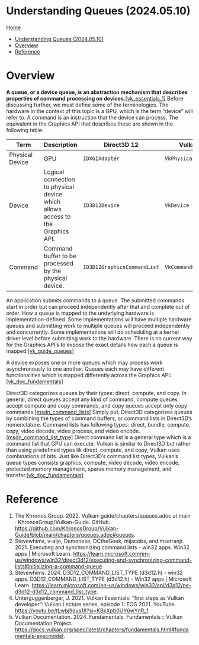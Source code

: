 # Understanding Queues (2024.05.10)
[Home](/)

- [Understanding Queues (2024.05.10)](#understanding-queues-20240510)
- [Overview](#overview)
- [Reference](#reference)

# Overview

**A queue, or a device queue, is an abstraction mechanism that describes properties of command processing on devices.**<a href="#vk_essentials_1">[vk_essentials_1]</a> Before discussing further, we must define some of the terminologies. The hardware in the context of this topic is a GPU, which is the term “device” will refer to. A command is an instruction that the device can process. The equivalent in the Graphics API that describes these are shown in the following table:

|Term|Description|Direct3D 12|Vulkan|
|---|---|---|---|
|Physical Device|GPU|`IDXGIAdapter`|`VkPhysicalDevice`|
|Device|Logical connection to physical device which allows access to the Graphics API.|`ID3D12Device`|`VkDevice`|
|Command|Command buffer to be processed by the physical device.|`ID3D12GraphicsCommandList`|`VkCommandBuffer`|

An application submits commands to a queue. The submitted commands start in order but can proceed independently after that and complete out of order. How a queue is mapped to the underlying hardware is implementation-defined. Some implementations will have multiple hardware queues and submitting work to multiple queue​s will proceed independently and concurrently. Some implementations will do scheduling at a kernel driver level before submitting work to the hardware. There is no current way for the Graphics API’s to expose the exact details how each a queue is mapped.<a href="#vk_guide_queues">[vk_guide_queues]</a>

A device exposes one or more queues which may process work asynchronously to one another. Queues each may have different functionalities which is mapped differently across the Graphics API:<a href="#vk_doc_fundamentals">[vk_doc_fundamentals]</a>

Direct3D categorizes queues by their types: direct, compute, and copy. In general, direct queues accept any kind of command, compute queues accept compute and copy commands, and copy queues accept only copy commands.<a href="#msdn_command_lists">[msdn_command_lists]</a> Simply put, Direct3D categorizes queues by combining the types of command buffers, or command lists in Direct3D’s nomenclature. Command lists has following types: direct, bundle, compute, copy, video decode, video process, and video encode.<a href="#msdn_command_list_type">[msdn_command_list_type]</a> Direct command list is a general type which is a command list that GPU can execute. Vulkan is similar to Direct3D but rather than using predefined types lik direct, compute, and copy, Vulkan uses combinations of bits. Just like Direct3D’s command list types, Vulkan’s queue types consists graphics, compute, video decode, video encode, protected memory management, sparse memory management, and transfer.<a href="#vk_doc_fundamentals">[vk_doc_fundamentals]</a>

# Reference

<ol>
    <li id="vk_guide_queues">The Khronos Group. 2022. Vulkan-guide/chapters/queues.adoc at main · KhronosGroup/Vulkan-Guide. GitHub. <a href="https://github.com/KhronosGroup/Vulkan-Guide/blob/main/chapters/queues.adoc#queues">https://github.com/KhronosGroup/Vulkan-Guide/blob/main/chapters/queues.adoc#queues</a>.</li>
    <li id="msdn_command_lists">Stevewhims, v-alje, Demonese, DCtheGeek, mijacobs, and msatranjr. 2021. Executing and synchronizing command lists - win32 apps. Win32 apps | Microsoft Learn. <a href="https://learn.microsoft.com/en-us/windows/win32/direct3d12/executing-and-synchronizing-command-lists#initializing-a-command-queue">https://learn.microsoft.com/en-us/windows/win32/direct3d12/executing-and-synchronizing-command-lists#initializing-a-command-queue</a>. </li>
    <li id="msdn_command_list_type">Stevewhims. 2024. D3D12_COMMAND_LIST_TYPE (d3d12.h) - win32 apps. D3D12_COMMAND_LIST_TYPE (d3d12.h) - Win32 apps | Microsoft Learn. <a href="https://learn.microsoft.com/en-us/windows/win32/api/d3d12/ne-d3d12-d3d12_command_list_type">https://learn.microsoft.com/en-us/windows/win32/api/d3d12/ne-d3d12-d3d12_command_list_type</a>.</li>
    <li id="vk_essentials_1">Unterguggenberger, J. 2021. Vulkan Essentials: “first steps as Vulkan developer”: Vulkan Lecture series, episode 1: ECG 2021. YouTube. <a href="https://youtu.be/tLwbj9qys18?si=KBkXpb0UY6wYnR_f">https://youtu.be/tLwbj9qys18?si=KBkXpb0UY6wYnR_f</a>.</li>
    <li id="vk_doc_fundamentals">Vulkan Documentation. 2024. Fundamentals. Fundamentals :: Vulkan Documentation Project. <a href="https://docs.vulkan.org/spec/latest/chapters/fundamentals.html#fundamentals-execmodel">https://docs.vulkan.org/spec/latest/chapters/fundamentals.html#fundamentals-execmodel</a>.</li>
</ol>